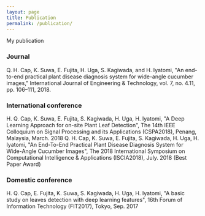 ```yaml
---
layout: page
title: Publication
permalink: /publication/
---
```


My publication
### Journal
  Q. H. Cap, K. Suwa, E. Fujita, H. Uga, S. Kagiwada, and H. Iyatomi, "An end-to-end practical plant disease diagnosis system for wide-angle cucumber images," International Journal of Engineering & Technology, vol. 7, no. 4.11, pp. 106–111, 2018.
### International conference
  H. Q. Cap, K. Suwa, E. Fujita, S. Kagiwada, H. Uga, H. Iyatomi, "A Deep Learning Approach for on-site Plant Leaf Detection", The 14th IEEE Colloquium on Signal Processing and its Applications (CSPA2018), Penang, Malaysia, March. 2018
  Q. H. Cap, K. Suwa, E. Fujita, S. Kagiwada, H. Uga, H. Iyatomi, "An End-To-End Practical Plant Disease Diagnosis System for Wide-Angle Cucumber Images", The 2018 International Symposium on Computational Intelligence & Applications (ISCIA2018), July. 2018 (Best Paper Award)
### Domestic conference
  H. Q. Cap, E. Fujita, K. Suwa, S. Kagiwada, H. Uga, H. Iyatomi, "A basic study on leaves detection with deep learning features", 16th Forum of Information Technology (FIT2017), Tokyo, Sep. 2017
